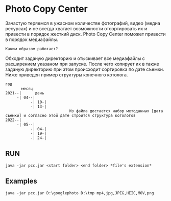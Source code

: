 # Photo Copy Center

Зачастую теряемся в ужасном количестве фотографий, видео (медиа ресурсах) и не всегда хватает возможности отсортировать их и привести в порядок жесткий диск.
Photo Copy Center поможет привести в порядок медиафайлы.

``Каким образом работает?``

Обходит заданую директорию и отыскивает все медиафайлы с расширением указаном при запуске. После чего копирует их в также заданую директорию при этом происходит сортировка по дате съемки. Ниже приведен пример структуры конечного котолога.

```
год
       месяц
2021--|      день
     -| 04--|
           -| 10-|
           -| 13-|
                            Из файла достается набор методанных [дата съемки] и согласно этой дате строится структура котологов
2022--|
     -| 05--|
           -| 04-|
           -| 19-|
           -| 24-|
```


## RUN

``java -jar pcc.jar <start folder> <end folder> *file's extension*``

## Examples

``java -jar pcc.jar D:\googlephoto D:\tmp mp4,jpg,JPEG,HEIC,MOV,png``

